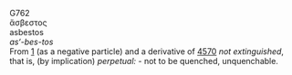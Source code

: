 <body>
  <p>G762<br>  ἄσβεστος  <br> asbestos  <br><i>as‘-bes-tos </i><br>From <a href="g0001.htm">1</a> (as a negative particle) and a derivative of <a href="g4570.htm">4570</a>  <i>not</i> <i>extinguished</i>, that is, (by implication) <i>perpetual:</i> - not to be quenched, unquenchable.<br></p>
 </body>